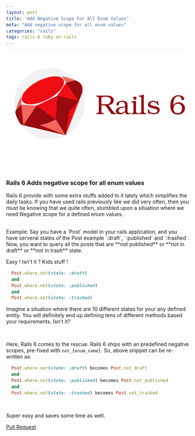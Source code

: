 ```yaml
---
layout: post
title: "Add Negative Scope For All Enum Values"
meta: "Add negative scope for all enum values"
categories: "rails"
tags: rails-6 ruby-on-rails
---
```


![Rails 6 Tutorials - SapidLabs][rails]

### Rails 6 Adds negative scope for all enum values

Rails 6 provide with some extra stuffs added to it lately which simplifies the daily tasks. If you have used rails previously like we did very often, then you must be knowing that we quite often, stumbled upon a situation where we need Negative scope for a defined enum values.

<br />
Example: Say you have a `Post` model in your rails application, and you have serveral states of the Post example `:draft`, `:published` and `:trashed`. Now, you want to query all the posts that are **not published** or **not in draft** or **not in trash** state.

<br />

Easy ! Isn't it ? Kids stuff !

```ruby
  Post.where.not(state: :draft)
  and
  Post.where.not(state: :published)
  and
  Post.where.not(state: :trashed)
```

Imagine a situation where there are 10 different states for your any defined entity. You will definitely end up defining tens of different methods based your requirements. Isn't it?

<br />

Here, Rails 6 comes to the rescue. Rails 6 ships with an predefined negative scopes, pre-fixed with `not_{enum_name}`. So, above snippet can be re-written as:

```ruby
  Post.where.not(state: :draft) becomes Post.not_draft
  and
  Post.where.not(state: :published) becomes Post.not_published
  and
  Post.where.not(state: :trashed) becomes Post.not_trashed
```
<br />

Super easy and saves some time as well.

[Pull Request](https://github.com/rails/rails/pull/35381/commits/c3d2a5be48aeef0f3beb49902b1fe1c3a8c42c19)

[rails]: /assets/images/shared/rails-6.jpg
